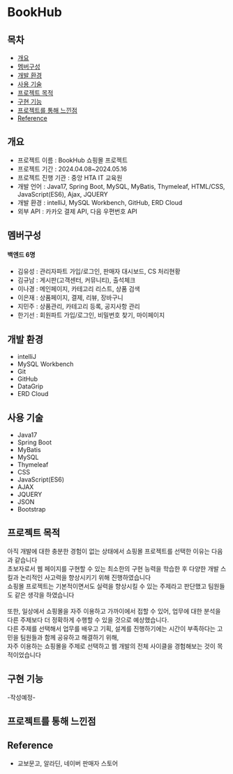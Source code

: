 # BookHub

## 목차
* [개요](#개요)
* [멤버구성](#멤버구성)
* [개발 환경](#개발-환경)
* [사용 기술](#사용-기술)
* [프로젝트 목적](#프로젝트-목적)
* [구현 기능](#구현-기능)
* [프로젝트를 통해 느낀점](#프로젝트를-통해-느낀점)
* [Reference](#Reference)

## 개요
* 프로젝트 이름 : BookHub 쇼핑몰 프로젝트
* 프로젝트 기간 : 2024.04.08~2024.05.16
* 프로젝트 진행 기관 : 중앙 HTA IT 교육원
* 개발 언어 : Java17, Spring Boot, MySQL, MyBatis, Thymeleaf, HTML/CSS, JavaScript(ES6), Ajax, JQUERY
* 개발 환경 : intelliJ, MySQL Workbench, GitHub, ERD Cloud
* 외부 API : 카카오 결제 API, 다음 우편번호 API

## 멤버구성
#### 백엔드 6명
* 김유성 : 관리자파트 가입/로그인, 판매자 대시보드, CS 처리현황 <br>
* 김규남 : 게시판(고객센터, 커뮤니티), 출석체크<br>
* 이나경 : 메인페이지, 카테고리 리스트, 상품 검색<br>
* 이은재 : 상품페이지, 결제, 리뷰, 장바구니<br>
* 지민주 : 상품관리, 카테고리 등록, 공지사항 관리<br>
* 한기선 : 회원파트 가입/로그인, 비밀번호 찾기, 마이페이지 <br>

## 개발 환경
* intelliJ
* MySQL Workbench
* Git
* GitHub
* DataGrip
* ERD Cloud

## 사용 기술
* Java17
* Spring Boot
* MyBatis
* MySQL
* Thymeleaf
* CSS
* JavaScript(ES6)
* AJAX
* JQUERY
* JSON
* Bootstrap

## 프로젝트 목적
아직 개발에 대한 충분한 경험이 없는 상태에서 쇼핑몰 프로젝트를 선택한 이유는 다음과 같습니다<br>
초보자로서 웹 페이지를 구현할 수 있는 최소한의 구현 능력을 학습한 후 다양한 개발 스킬과 논리적인 사고력을 향상시키기 위해 진행하였습니다<br>
쇼핑몰 프로젝트는 기본적이면서도 실력을 향상시킬 수 있는 주제라고 판단했고 팀원들도 같은 생각을 하였습니다<br>
<br>
또한, 일상에서 쇼핑몰을 자주 이용하고 가까이에서 접할 수 있어, 업무에 대한 분석을 다른 주제보다 더 정확하게 수행할 수 있을 것으로 예상했습니다.<br>
다른 주제를 선택해서  업무를 배우고 기획, 설계를 진행하기에는 시간이 부족하다는 고민을 팀원들과 함께 공유하고 해결하기 위해,<br>
자주 이용하는 쇼핑몰을 주제로 선택하고 웹 개발의 전체 사이클을 경험해보는 것이 목적이었습니다



## 구현 기능
-작성예정-

## 프로젝트를 통해 느낀점





## Reference
* 교보문고, 알라딘, 네이버 판매자 스토어
